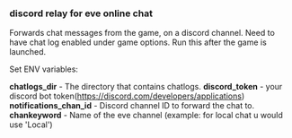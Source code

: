 ### discord relay for eve online chat 

Forwards chat messages from the game, on a discord channel. Need to have chat log enabled under game options. Run this after the game is launched.


Set ENV variables:  

**chatlogs_dir** - The directory that contains chatlogs.
**discord_token** - your discord bot token(https://discord.com/developers/applications)  
**notifications_chan_id** - Discord channel ID to forward the chat to. 
**chankeyword** - Name of the eve channel (example: for local chat u would use 'Local')  
